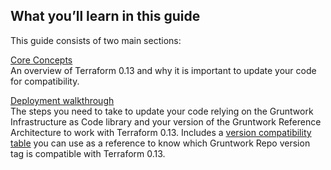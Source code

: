 ## What you’ll learn in this guide

This guide consists of two main sections:

[Core Concepts](#core_concepts)  
An overview of Terraform 0.13 and why it is important to update your code for compatibility.

[Deployment walkthrough](#deployment_walkthrough)  
The steps you need to take to update your code relying on the Gruntwork Infrastructure as Code library and your
version of the Gruntwork Reference Architecture to work with Terraform 0.13. Includes a
[version compatibility table](#compatibility_table) you can use as a reference to know which Gruntwork Repo version
tag is compatible with Terraform 0.13.



<!-- ##DOCS-SOURCER-START
{"sourcePlugin":"Service Catalog Reference","hash":"f5593bbacd06883440f8811ef2936871"}
##DOCS-SOURCER-END -->
